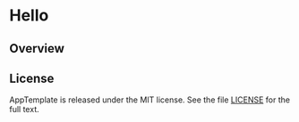 Hello
=========================

## Overview


## License

AppTemplate is released under the MIT license.  See the file [LICENSE](https://raw.github.com/RallyApps/AppTemplate/master/LICENSE) for the full text.
